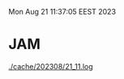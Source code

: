 Mon Aug 21 11:37:05 EEST 2023
# JAM
<a href='./cache/202308/21_11.log'>./cache/202308/21_11.log</a>

